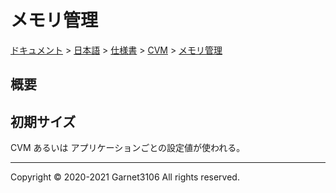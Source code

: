 # メモリ管理

[ドキュメント](../../../../index.md) > [日本語](../../../index.md) > [仕様書](../../index.md) > [CVM](../index.md) > [メモリ管理](./index.md)

## 概要

## 初期サイズ

CVM あるいは アプリケーションごとの設定値が使われる。

---

Copyright © 2020-2021 Garnet3106 All rights reserved.
